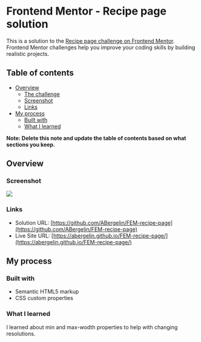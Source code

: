 # Frontend Mentor - Recipe page solution

This is a solution to the [Recipe page challenge on Frontend Mentor](https://www.frontendmentor.io/challenges/recipe-page-KiTsR8QQKm). Frontend Mentor challenges help you improve your coding skills by building realistic projects.

## Table of contents

- [Overview](#overview)
  - [The challenge](#the-challenge)
  - [Screenshot](#screenshot)
  - [Links](#links)
- [My process](#my-process)
  - [Built with](#built-with)
  - [What I learned](#what-i-learned)

**Note: Delete this note and update the table of contents based on what sections you keep.**

## Overview

### Screenshot

![](./Screenshot.jpg)

### Links

- Solution URL: [https://github.com/ABergelin/FEM-recipe-page](https://github.com/ABergelin/FEM-recipe-page)
- Live Site URL: [https://abergelin.github.io/FEM-recipe-page/](https://abergelin.github.io/FEM-recipe-page/)

## My process

### Built with

- Semantic HTML5 markup
- CSS custom properties

### What I learned

I learned about min and max-wodth properties to help with changing resolutions.
